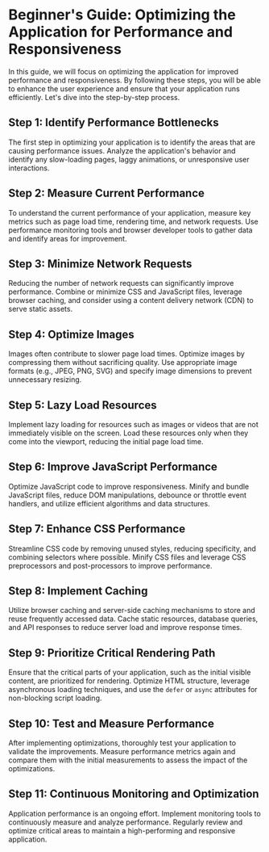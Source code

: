 # Beginner's Guide: Optimizing the Application for Performance and Responsiveness

In this guide, we will focus on optimizing the application for improved performance and responsiveness. By following these steps, you will be able to enhance the user experience and ensure that your application runs efficiently. Let's dive into the step-by-step process.

## Step 1: Identify Performance Bottlenecks
The first step in optimizing your application is to identify the areas that are causing performance issues. Analyze the application's behavior and identify any slow-loading pages, laggy animations, or unresponsive user interactions.

## Step 2: Measure Current Performance
To understand the current performance of your application, measure key metrics such as page load time, rendering time, and network requests. Use performance monitoring tools and browser developer tools to gather data and identify areas for improvement.

## Step 3: Minimize Network Requests
Reducing the number of network requests can significantly improve performance. Combine or minimize CSS and JavaScript files, leverage browser caching, and consider using a content delivery network (CDN) to serve static assets.

## Step 4: Optimize Images
Images often contribute to slower page load times. Optimize images by compressing them without sacrificing quality. Use appropriate image formats (e.g., JPEG, PNG, SVG) and specify image dimensions to prevent unnecessary resizing.

## Step 5: Lazy Load Resources
Implement lazy loading for resources such as images or videos that are not immediately visible on the screen. Load these resources only when they come into the viewport, reducing the initial page load time.

## Step 6: Improve JavaScript Performance
Optimize JavaScript code to improve responsiveness. Minify and bundle JavaScript files, reduce DOM manipulations, debounce or throttle event handlers, and utilize efficient algorithms and data structures.

## Step 7: Enhance CSS Performance
Streamline CSS code by removing unused styles, reducing specificity, and combining selectors where possible. Minify CSS files and leverage CSS preprocessors and post-processors to improve performance.

## Step 8: Implement Caching
Utilize browser caching and server-side caching mechanisms to store and reuse frequently accessed data. Cache static resources, database queries, and API responses to reduce server load and improve response times.

## Step 9: Prioritize Critical Rendering Path
Ensure that the critical parts of your application, such as the initial visible content, are prioritized for rendering. Optimize HTML structure, leverage asynchronous loading techniques, and use the `defer` or `async` attributes for non-blocking script loading.

## Step 10: Test and Measure Performance
After implementing optimizations, thoroughly test your application to validate the improvements. Measure performance metrics again and compare them with the initial measurements to assess the impact of the optimizations.

## Step 11: Continuous Monitoring and Optimization
Application performance is an ongoing effort. Implement monitoring tools to continuously measure and analyze performance. Regularly review and optimize critical areas to maintain a high-performing and responsive application.
